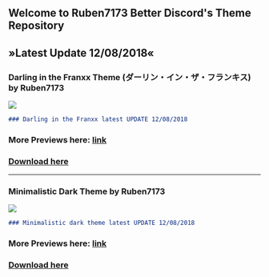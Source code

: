 ## Welcome to Ruben7173 Better Discord's Theme Repository 
## »Latest Update 12/08/2018«


### Darling in the Franxx Theme (ダーリン・イン・ザ・フランキス) by Ruben7173

<img src="https://i.imgur.com/gpODc3b.jpg"/>

```markdown
### Darling in the Franxx latest UPDATE 12/08/2018
```
### More Previews here: [link](./page-02.html)
### [Download here](https://betterdiscord.net/ghdl?id=2238)

***

### Minimalistic Dark Theme by Ruben7173

<img src="https://i.imgur.com/eHzACMg.png"/>

```markdown 
### Minimalistic dark theme latest UPDATE 12/08/2018
```
### More Previews here: [link](./page-minimalistic-dark.html)
### [Download here](https://betterdiscord.net/ghdl?id=2239)
